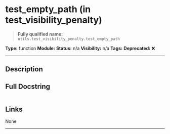 # test_empty_path (in test_visibility_penalty)
> **Fully qualified name:** `utils.test_visibility_penalty.test_empty_path`

**Type:** function
**Module:** 
**Status:** n/a
**Visibility:** n/a
**Tags:** 
**Deprecated:** ❌

---

## Description


## Full Docstring
```

```

## Links
None

---
